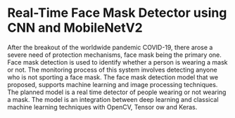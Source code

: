 <H1> Real-Time Face Mask Detector using CNN and MobileNetV2</H1>

 After the breakout of the worldwide pandemic COVID-19, there arose a severe need
 of protection mechanisms, face mask being the primary one. Face mask detection
 is used to identify whether a person is wearing a mask or not. The monitoring
 process of this system involves detecting anyone who is not sporting a face mask.
 The face mask detection model that we proposed, supports machine learning and
 image processing techniques. The planned model is a real time detector of people
 wearing or not wearing a mask. The model is an integration between deep learning
 and classical machine learning techniques with OpenCV, Tensor ow and Keras.
